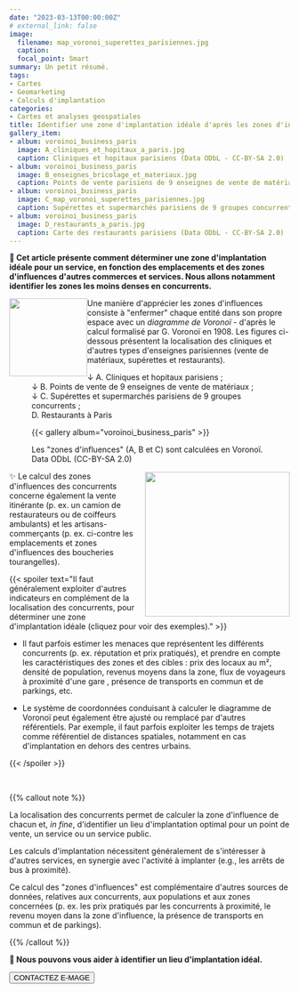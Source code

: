 ```yaml
---
date: "2023-03-13T00:00:00Z"
# external_link: false
image:
  filename: map_voronoi_superettes_parisiennes.jpg
  caption: 
  focal_point: Smart
summary: Un petit résumé.
tags:
- Cartes
- Geomarketing
- Calculs d'implantation
categories: 
- Cartes et analyses geospatiales
title: Identifier une zone d'implantation idéale d'après les zones d'influences des concurrents
gallery_item:
- album: voroinoi_business_paris
  image: A_cliniques_et_hopitaux_a_paris.jpg
  caption: Cliniques et hopitaux parisiens (Data ODbL - CC-BY-SA 2.0)
- album: voroinoi_business_paris
  image: B_enseignes_bricolage_et_materiaux.jpg
  caption: Points de vente parisiens de 9 enseignes de vente de matériaux (Data ODbL - CC-BY-SA 2.0)
- album: voroinoi_business_paris
  image: C_map_voronoi_superettes_parisiennes.jpg
  caption: Supérettes et supermarchés parisiens de 9 groupes concurrents (Data ODbL - CC-BY-SA 2.0)
- album: voroinoi_business_paris
  image: D_restaurants_a_paris.jpg
  caption: Carte des restaurants parisiens (Data ODbL - CC-BY-SA 2.0)
---
```



 <strong> 🎯 Cet article présente comment déterminer une zone d'implantation idéale pour un service, en fonction des emplacements et des zones d'influences d'autres commerces et services. Nous allons notamment identifier les zones les moins denses en concurrents. </strong>



 <img src="/logos/emage-rotating-earth-optimized.gif" style= "float: left" width="140px" >

Une manière d'apprécier les zones d'influences consiste à "enfermer" chaque entité dans son propre espace avec un *diagramme de Voronoï* - d'après le calcul formalisé par G. Voronoï en 1908. Les figures ci-dessous présentent la localisation des cliniques et d'autres types d'enseignes parisiennes (vente de matériaux, supérettes et restaurants).

<figure>  <figcaption> ↓ A. Cliniques et hopitaux parisiens <i class="fa-solid fa-user-doctor"></i>; <br>↓  B. Points de vente de 9 enseignes de vente de matériaux <i class="fa-solid fa-helmet-safety"></i>; <br>↓ C. Supérettes et supermarchés parisiens de 9 groupes concurrents <i class="fa-solid fa-cart-shopping"></i>; <br>D. Restaurants à Paris <i class="fa-solid fa-utensils"></i>

{{< gallery album="voroinoi_business_paris" >}}

   <figcaption> Les "zones d'influences" (A, B et C) sont calculées en Voronoï. Data ODbL (CC-BY-SA 2.0)</figcaption> </figcaption>
</figure>

 

 <img src="/graphiques/map_voronoi_boucheries_Tours.png" style= "float: right; margin-top: 1px; margin-left: 15px" width="260px" >

✨ Le calcul des zones d'influences des concurrents concerne également la vente itinérante (p. ex. un camion de restaurateurs ou de coiffeurs ambulants) et les artisans-commerçants (p. ex. ci-contre les emplacements et zones d'influences des boucheries tourangelles).


{{< spoiler text="Il faut généralement exploiter d'autres indicateurs en complément de la localisation des concurrents, pour déterminer une zone d'implantation idéale (cliquez pour voir des exemples)." >}} 


- Il faut parfois estimer les menaces que représentent les différents concurrents (p. ex. réputation et prix pratiqués), et prendre en compte les caractéristiques des zones et des cibles : prix des locaux au m², densité de population, revenus moyens dans la zone, flux de voyageurs à proximité d'une gare <i class="fa-solid fa-person-walking-luggage"></i>, présence de transports en commun et de parkings, etc. 

- Le système de coordonnées conduisant à calculer le diagramme de Voronoï peut également être ajusté ou remplacé par d'autres référentiels. Par exemple, il faut parfois exploiter les temps de trajets comme référentiel de distances spatiales, notamment en cas d'implantation en dehors des centres urbains.

{{< /spoiler >}}

<br> 

{{% callout note %}}

La localisation des concurrents permet de calculer la zone d'influence de chacun et, *in fine*, d'identifier un lieu d'implantation optimal pour un point de vente, un service ou un service public.

<i class="fa fa-info-circle"></i> Les calculs d'implantation nécessitent généralement de s'intéresser à d'autres services, en synergie avec l'activité à implanter (e.g., les arrêts de bus à proximité).

<i class="fa fa-info-circle"></i> Ce calcul des "zones d'influences" est complémentaire d'autres sources de données, relatives aux concurrents, aux populations et aux zones concernées (p. ex. les prix pratiqués par les concurrents à proximité, le revenu moyen dans la zone d'influence, la présence de transports en commun et de parkings).

{{% /callout %}}


<strong> <i class='fa fa-magic' aria-hidden='true'></i>🌟 Nous pouvons vous aider à identifier un lieu d'implantation idéal. </strong>

<div> <a href= '/page_contacts/page_contact/' title= "Vers la page de contacts">  <button class= "button button-rond"> <i class="fa fa-paper-plane"> </i> CONTACTEZ E-MAGE </button> </a> </div> <br> <br>



